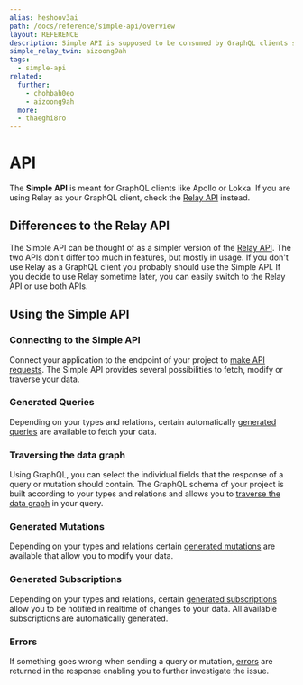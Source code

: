 ```yaml
---
alias: heshoov3ai
path: /docs/reference/simple-api/overview
layout: REFERENCE
description: Simple API is supposed to be consumed by GraphQL clients such as Meteor's Apollo, Kadira's Lokka or simpler clients like curl or plain http.
simple_relay_twin: aizoong9ah
tags:
  - simple-api
related:
  further:
    - chohbah0eo
    - aizoong9ah
  more:
  - thaeghi8ro
---
```


# API

The **Simple API** is meant for GraphQL clients like Apollo or Lokka. If you are using Relay as your GraphQL client, check the [Relay API](!alias-aizoong9ah) instead.

## Differences to the Relay API

The Simple API can be thought of as a simpler version of the [Relay API](!alias-aizoong9ah). The two APIs don't differ too much in features, but mostly in usage. If you don't use Relay as a GraphQL client you probably should use the Simple API. If you decide to use Relay sometime later, you can easily switch to the Relay API or use both APIs.

## Using the Simple API

### Connecting to the Simple API

Connect your application to the endpoint of your project to [make API requests](!alias-koo4eevun4).
The Simple API provides several possibilities to fetch, modify or traverse your data.

### Generated Queries

Depending on your types and relations, certain automatically [generated queries](!alias-nia9nushae) are available to fetch your data.

### Traversing the data graph

Using GraphQL, you can select the individual fields that the response of a query or mutation should contain. The GraphQL schema of your project is built according to your types and relations and allows you to [traverse the data graph](!alias-aihaeph5ip) in your query.

### Generated Mutations

Depending on your types and relations certain [generated mutations](!alias-ol0yuoz6go) are available that allow you to modify your data.

### Generated Subscriptions

Depending on your types and relations, certain [generated subscriptions](!alias-aip7oojeiv) allow you to be notified in realtime of changes to your data.
All available subscriptions are automatically generated.

### Errors

If something goes wrong when sending a query or mutation, [errors](!alias-aecou7haj9) are returned in the response enabling you to further investigate the issue.
